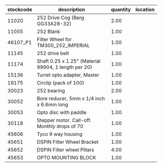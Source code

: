 |stockcode|description|quantity|location|
|---------|-----------|--------|--------|
|11020|252 Drive Cog (Berg GG33A28-32)|2.00||
|11055|252 Blank|1.00||
|46107_P1|Filter Wheel for TM300_252_IMPERIAL|1.00||
|11145|252 drive belt|1.00||
|11174|Shaft 0.25 x 1.25" (Material 99904, 1 length per 20)|1.00||
|15136|Turret opto adapter, Master|1.00||
|19175|Circlip (pack of 100)|1.00||
|30023|252 bearing|2.00||
|30052|Bore reducer, 5mm x 1/4 inch x 6.6mm long|1.00||
|30053|Opto disc with paddle|1.00||
|30118|Stepper motor.  Call-off.  Monthly drops of 70|1.00||
|45606|Tyco 9 way housing|1.00||
|45651|DSPIN Filter Wheel Bracket|1.00||
|45652|DSPIN Filter wheel Pillars|4.00||
|45653|OPTO MOUNTING BLOCK|1.00||
